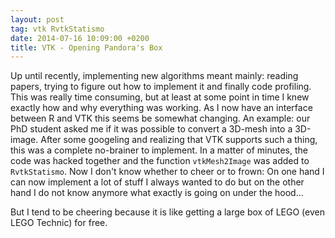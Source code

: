 ```yaml
---
layout: post
tag: vtk RvtkStatismo
date: 2014-07-16 10:09:00 +0200
title: VTK - Opening Pandora's Box
---
```


Up until recently, implementing new algorithms meant mainly: reading papers, trying to figure out how to implement it and finally code profiling. This was really time consuming, but at least at some point in time I knew exactly how and why everything was working. As I now have an interface between R and VTK this seems be somewhat changing. An example: our PhD student asked me if it was possible to convert a 3D-mesh into a 3D-image. After some googeling and realizing that VTK supports such a thing, this was a complete no-brainer to implement. In a matter of minutes, the code was hacked together and the function ```vtkMesh2Image``` was added to ```RvtkStatismo```. Now I don't know whether to cheer or to frown: On one hand I can now implement a lot of stuff I always wanted to do but on the other hand I do not know anymore what exactly is going on under the hood...

But I tend to be cheering because it is like getting a large box of LEGO (even LEGO Technic) for free.